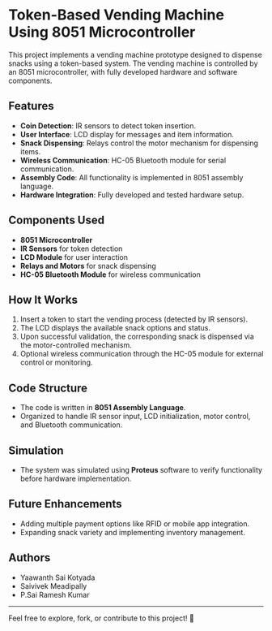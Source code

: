 # Token-Based Vending Machine Using 8051 Microcontroller

This project implements a vending machine prototype designed to dispense snacks using a token-based system. The vending machine is controlled by an 8051 microcontroller, with fully developed hardware and software components.

## Features
- **Coin Detection**: IR sensors to detect token insertion.
- **User Interface**: LCD display for messages and item information.
- **Snack Dispensing**: Relays control the motor mechanism for dispensing items.
- **Wireless Communication**: HC-05 Bluetooth module for serial communication.
- **Assembly Code**: All functionality is implemented in 8051 assembly language.
- **Hardware Integration**: Fully developed and tested hardware setup.

## Components Used
- **8051 Microcontroller**
- **IR Sensors** for token detection
- **LCD Module** for user interaction
- **Relays and Motors** for snack dispensing
- **HC-05 Bluetooth Module** for wireless communication

## How It Works
1. Insert a token to start the vending process (detected by IR sensors).
2. The LCD displays the available snack options and status.
3. Upon successful validation, the corresponding snack is dispensed via the motor-controlled mechanism.
4. Optional wireless communication through the HC-05 module for external control or monitoring.

## Code Structure
- The code is written in **8051 Assembly Language**.
- Organized to handle IR sensor input, LCD initialization, motor control, and Bluetooth communication.

## Simulation
- The system was simulated using **Proteus** software to verify functionality before hardware implementation.

## Future Enhancements
- Adding multiple payment options like RFID or mobile app integration.
- Expanding snack variety and implementing inventory management.

## Authors
- Yaawanth Sai Kotyada  
- Saivivek Meadipally 
- P.Sai Ramesh Kumar  

---

Feel free to explore, fork, or contribute to this project! 🚀
